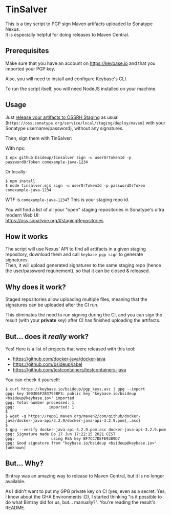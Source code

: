 # TinSalver

This is a tiny script to PGP sign Maven artifacts uploaded to Sonatype Nexus.  
It is especially helpful for doing releases to Maven Central.

## Prerequisites

Make sure that you have an account on https://keybase.io and that you imported your PGP key.

Also, you will need to install and configure Keybase's CLI.

To run the script itself, you will need NodeJS installed on your machine.

## Usage

Just [release your artifacts to OSSRH Staging](https://central.sonatype.org/publish/publish-guide/) as usual
(`https://oss.sonatype.org/service/local/staging/deploy/maven2` with your Sonatype username/password),
without any signatures.

Then, sign them with TinSalver:

With npx:
```shell
$ npx github:bsideup/tinsalver sign -u userOrTokenId -p passwordOrToken comexample-java-1234
```

Or locally:
```shell
$ npm install
$ node tinsalver.mjs sign -u userOrTokenId -p passwordOrToken comexample-java-1234
```

WTF is `comexample-java-1234`? This is your staging repo id.

You will find a list of all your "open" staging repositories in Sonatype's ultra modern Web UI:  
https://oss.sonatype.org/#stagingRepositories

## How it works

The script will use Nexus' API to find all artifacts in a given staging repository,
download them and call `keybase pgp sign` to generate signatures.  
Then, it will upload generated signatures to the same staging repo (hence the user/password requirement),
so that it can be closed & released.

## Why does it work?

Staged repositories allow uploading multiple files, meaning that the signatures can be uploaded after the CI run.

This eliminates the need to run signing during the CI, and you can sign the result (with your **private** key)
after CI has finished uploading the artifacts.

## But... does it _really_ work?

Yes! Here is a list of projects that were released with this tool:

- https://github.com/docker-java/docker-java
- https://github.com/bsideup/jabel
- https://github.com/testcontainers/testcontainers-java

You can check it yourself:

```shell
$ curl https://keybase.io/bsideup/pgp_keys.asc | gpg --import
gpg: key 100306F2B3793BF3: public key "keybase.io/bsideup <bsideup@keybase.io>" imported
gpg: Total number processed: 1
gpg:               imported: 1
$ 
$ wget -q https://repo1.maven.org/maven2/com/github/docker-java/docker-java-api/3.2.9/docker-java-api-3.2.9.pom{,.asc}
$ 
$ gpg --verify docker-java-api-3.2.9.pom.asc docker-java-api-3.2.9.pom
gpg: Signature made Do 17 Jun 17:22:15 2021 CEST
gpg:                using RSA key BF7CC7DEFE9389D7
gpg: Good signature from "keybase.io/bsideup <bsideup@keybase.io>" [unknown]
```

## But... Why?

Bintray was an amazing way to release to Maven Central, but it is no longer available.

As I didn't want to put my GPG private key on CI (yes, even as a secret. Yes, I know about the GHA Environments :D),
I started thinking "is it possible to do what Bintray did for us, but... manually?". You're reading the result's README.
